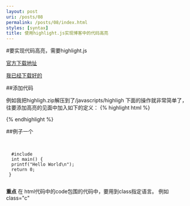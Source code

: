 ```yaml
---
layout: post
uri: /posts/08
permalink: /posts/08/index.html
styles: [syntax]
title: 使用highlight.js实现博客中的代码高亮
---
```


#要实现代码高亮，需要highlight.js

[官方下载地址](http://softwaremaniacs.org/soft/highlight/en/download/)

[我已经下载好的](/images/post/download/highlight.zip)

##添加代码

例如我把highligh.zip解压到了/javascripts/highligh
下面的操作就非常简单了，往要添加高亮的见面中加入如下的定义：
{% highlight html %}
  <link rel="stylesheet" href=/javascripts/highlight/styles/tomorrow-night-eighties.css">
  <script src="/javascripts/highlight/highlight.pack.js"></script>
  <script>hljs.initHighlighingOnLoad();</script>

{% endhighlight %}

##例子一个

<pre> 
  <code class="c">
  #include <stdio.h>
  int main() {
  printf("Hello World\n");
  return 0;
 }
 </code>
</pre>



**重点**
在
html代码中的code包围的代码中，要用到class指定语言。
例如class="c"


 


